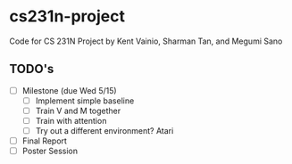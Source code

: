 # cs231n-project
Code for CS 231N Project by Kent Vainio, Sharman Tan, and Megumi Sano

## TODO's 
- [ ] Milestone (due Wed 5/15)  
  - [ ] Implement simple baseline 
  - [ ] Train V and M together 
  - [ ] Train with attention 
  - [ ] Try out a different environment? Atari

- [ ] Final Report 
- [ ] Poster Session 
